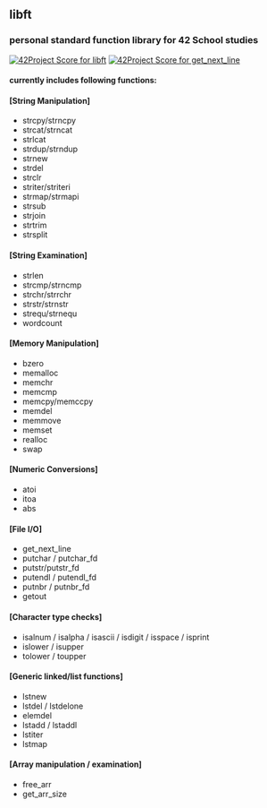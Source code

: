 ## libft
### personal standard function library for 42 School studies
[![42Project Score for libft](https://badge42.herokuapp.com/api/project/eniini/libft)](https://github.com/JaeSeoKim/badge42)
[![42Project Score for get_next_line](https://badge42.herokuapp.com/api/project/eniini/GET_Next_Line)](https://github.com/JaeSeoKim/badge42)
#### currently includes following functions:

#### [String Manipulation]
* strcpy/strncpy
* strcat/strncat
* strlcat
* strdup/strndup
* strnew
* strdel
* strclr
* striter/striteri
* strmap/strmapi
* strsub
* strjoin
* strtrim
* strsplit

#### [String Examination]
* strlen
* strcmp/strncmp
* strchr/strrchr
* strstr/strnstr
* strequ/strnequ
* wordcount

#### [Memory Manipulation]
* bzero
* memalloc
* memchr
* memcmp
* memcpy/memccpy
* memdel
* memmove
* memset
* realloc
* swap

#### [Numeric Conversions]
* atoi
* itoa
* abs

#### [File I/O]
* get_next_line
* putchar / putchar_fd
* putstr/putstr_fd
* putendl / putendl_fd
* putnbr / putnbr_fd
* getout

#### [Character type checks]
* isalnum / isalpha / isascii / isdigit / isspace / isprint
* islower / isupper
* tolower / toupper

#### [Generic linked/list functions]
* lstnew
* lstdel / lstdelone
* elemdel
* lstadd / lstaddl
* lstiter
* lstmap

#### [Array manipulation / examination]
* free_arr
* get_arr_size
